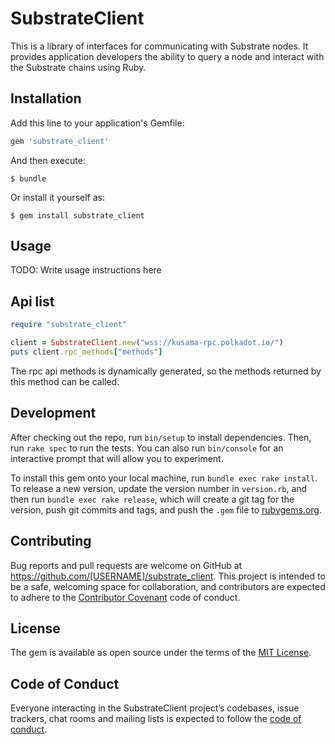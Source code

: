 # SubstrateClient

This is a library of interfaces for communicating with Substrate nodes. It provides application developers the ability to query a node and interact with the Substrate chains using Ruby.

## Installation

Add this line to your application's Gemfile:

```ruby
gem 'substrate_client'
```

And then execute:

    $ bundle

Or install it yourself as:

    $ gem install substrate_client

## Usage

TODO: Write usage instructions here

## Api list

```ruby
require "substrate_client"

client = SubstrateClient.new("wss://kusama-rpc.polkadot.io/")
puts client.rpc_methods["methods"]
```
The rpc api methods is dynamically generated, so the methods returned by this method can be called.

## Development

After checking out the repo, run `bin/setup` to install dependencies. Then, run `rake spec` to run the tests. You can also run `bin/console` for an interactive prompt that will allow you to experiment.

To install this gem onto your local machine, run `bundle exec rake install`. To release a new version, update the version number in `version.rb`, and then run `bundle exec rake release`, which will create a git tag for the version, push git commits and tags, and push the `.gem` file to [rubygems.org](https://rubygems.org).

## Contributing

Bug reports and pull requests are welcome on GitHub at https://github.com/[USERNAME]/substrate_client. This project is intended to be a safe, welcoming space for collaboration, and contributors are expected to adhere to the [Contributor Covenant](http://contributor-covenant.org) code of conduct.

## License

The gem is available as open source under the terms of the [MIT License](https://opensource.org/licenses/MIT).

## Code of Conduct

Everyone interacting in the SubstrateClient project’s codebases, issue trackers, chat rooms and mailing lists is expected to follow the [code of conduct](https://github.com/[USERNAME]/substrate_client/blob/master/CODE_OF_CONDUCT.md).
